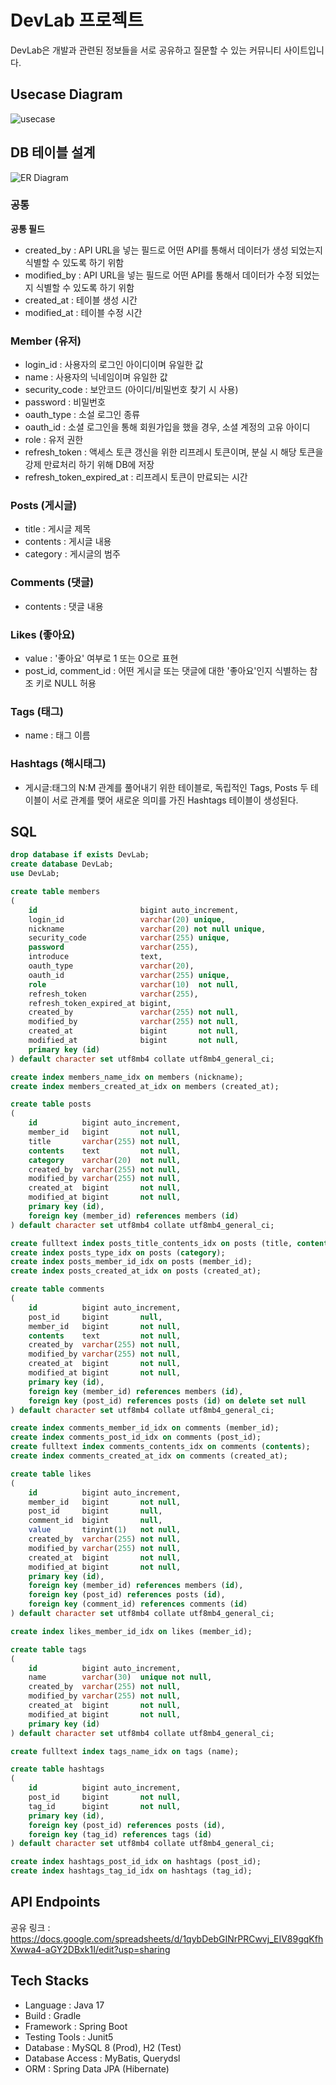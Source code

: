 # DevLab 프로젝트

DevLab은 개발과 관련된 정보들을 서로 공유하고 질문할 수 있는 커뮤니티 사이트입니다.

## Usecase Diagram

![usecase](document/usecase.svg)

## DB 테이블 설계

![ER Diagram](document/erd.svg)

### 공통

**공통 필드**
- created_by : API URL을 넣는 필드로 어떤 API를 통해서 데이터가 생성 되었는지 식별할 수 있도록 하기 위함
- modified_by : API URL을 넣는 필드로 어떤 API를 통해서 데이터가 수정 되었는지 식별할 수 있도록 하기 위함
- created_at : 테이블 생성 시간
- modified_at : 테이블 수정 시간

### Member (유저)

- login_id : 사용자의 로그인 아이디이며 유일한 값
- name : 사용자의 닉네임이며 유일한 값
- security_code : 보안코드 (아이디/비밀번호 찾기 시 사용)
- password : 비밀번호
- oauth_type : 소설 로그인 종류
- oauth_id : 소셜 로그인을 통해 회원가입을 했을 경우, 소셜 계정의 고유 아이디
- role : 유저 권한
- refresh_token : 액세스 토큰 갱신을 위한 리프레시 토큰이며, 분실 시 해당 토큰을 강제 만료처리 하기 위해 DB에 저장
- refresh_token_expired_at : 리프레시 토큰이 만료되는 시간

### Posts (게시글)

- title : 게시글 제목
- contents : 게시글 내용
- category : 게시글의 범주

### Comments (댓글)

- contents : 댓글 내용

### Likes (좋아요)

- value : '좋아요' 여부로 1 또는 0으로 표현
- post_id, comment_id : 어떤 게시글 또는 댓글에 대한 '좋아요'인지 식별하는 참조 키로 NULL 허용

### Tags (태그)

- name : 태그 이름

### Hashtags (해시태그)

- 게시글:태그의 N:M 관계를 풀어내기 위한 테이블로, 독립적인 Tags, Posts 두 테이블이 서로 관계를 맺어 새로운 의미를 가진 Hashtags 테이블이 생성된다. 

## SQL

```sql
drop database if exists DevLab;
create database DevLab;
use DevLab;

create table members
(
    id                       bigint auto_increment,
    login_id                 varchar(20) unique,
    nickname                 varchar(20) not null unique,
    security_code            varchar(255) unique,
    password                 varchar(255),
    introduce                text,
    oauth_type               varchar(20),
    oauth_id                 varchar(255) unique,
    role                     varchar(10)  not null,
    refresh_token            varchar(255),
    refresh_token_expired_at bigint,
    created_by               varchar(255) not null,
    modified_by              varchar(255) not null,
    created_at               bigint       not null,
    modified_at              bigint       not null,
    primary key (id)
) default character set utf8mb4 collate utf8mb4_general_ci;

create index members_name_idx on members (nickname);
create index members_created_at_idx on members (created_at);

create table posts
(
    id          bigint auto_increment,
    member_id   bigint       not null,
    title       varchar(255) not null,
    contents    text         not null,
    category    varchar(20)  not null,
    created_by  varchar(255) not null,
    modified_by varchar(255) not null,
    created_at  bigint       not null,
    modified_at bigint       not null,
    primary key (id),
    foreign key (member_id) references members (id)
) default character set utf8mb4 collate utf8mb4_general_ci;

create fulltext index posts_title_contents_idx on posts (title, contents) with parser ngram;
create index posts_type_idx on posts (category);
create index posts_member_id_idx on posts (member_id);
create index posts_created_at_idx on posts (created_at);

create table comments
(
    id          bigint auto_increment,
    post_id     bigint       null,
    member_id   bigint       not null,
    contents    text         not null,
    created_by  varchar(255) not null,
    modified_by varchar(255) not null,
    created_at  bigint       not null,
    modified_at bigint       not null,
    primary key (id),
    foreign key (member_id) references members (id),
    foreign key (post_id) references posts (id) on delete set null
) default character set utf8mb4 collate utf8mb4_general_ci;

create index comments_member_id_idx on comments (member_id);
create index comments_post_id_idx on comments (post_id);
create fulltext index comments_contents_idx on comments (contents);
create index comments_created_at_idx on comments (created_at);

create table likes
(
    id          bigint auto_increment,
    member_id   bigint       not null,
    post_id     bigint       null,
    comment_id  bigint       null,
    value       tinyint(1)   not null,
    created_by  varchar(255) not null,
    modified_by varchar(255) not null,
    created_at  bigint       not null,
    modified_at bigint       not null,
    primary key (id),
    foreign key (member_id) references members (id),
    foreign key (post_id) references posts (id),
    foreign key (comment_id) references comments (id)
) default character set utf8mb4 collate utf8mb4_general_ci;

create index likes_member_id_idx on likes (member_id);

create table tags
(
    id          bigint auto_increment,
    name        varchar(30)  unique not null,
    created_by  varchar(255) not null,
    modified_by varchar(255) not null,
    created_at  bigint       not null,
    modified_at bigint       not null,
    primary key (id)
) default character set utf8mb4 collate utf8mb4_general_ci;

create fulltext index tags_name_idx on tags (name);

create table hashtags
(
    id          bigint auto_increment,
    post_id     bigint       not null,
    tag_id      bigint       not null,
    primary key (id),
    foreign key (post_id) references posts (id),
    foreign key (tag_id) references tags (id)
) default character set utf8mb4 collate utf8mb4_general_ci;

create index hashtags_post_id_idx on hashtags (post_id);
create index hashtags_tag_id_idx on hashtags (tag_id);
```

## API Endpoints

공유 링크 : https://docs.google.com/spreadsheets/d/1qybDebGINrPRCwvj_EIV89gqKfhXwwa4-aGY2DBxk1I/edit?usp=sharing

## Tech Stacks

- Language : Java 17
- Build : Gradle
- Framework : Spring Boot
- Testing Tools : Junit5
- Database : MySQL 8 (Prod), H2 (Test)
- Database Access : MyBatis, Querydsl
- ORM : Spring Data JPA (Hibernate)

